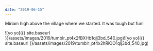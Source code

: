 ```yaml
---
date: "2019-06-15"
---
```


Miriam high above the village where we started. It was tough but fun!

![yo yo]({{ site.baseurl }}/assets/images/2019/tumblr_pt4x2fBXHb1qlj3bd_540.jpg)![yo yo]({{ site.baseurl }}/assets/images/2019/tumblr_pt4x2hRiOO1qlj3bd_540.jpg)
